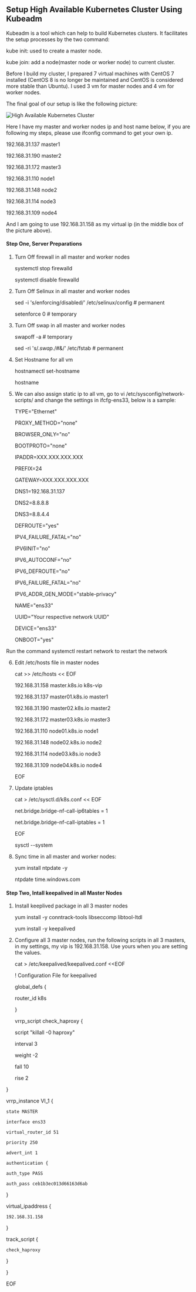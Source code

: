 ## Setup High Available Kubernetes Cluster Using Kubeadm


Kubeadm is a tool which can help to build Kubernetes clusters. It facilitates the setup processes by the two command:

kube init: used to create a master node.

kube join: add a node(master node or worker node) to current cluster. 

Before I build my cluster, I prepared 7 virtual machines with CentOS 7 installed (CentOS 8 is no longer be maintained and CentOS is considered more stable than Ubuntu). I used 3 vm for master nodes and 4 vm for worker nodes.


The final goal of our setup is like the following picture:

![High Available Kubernetes Cluster](https://github.com/JZ0815/JZ0815.github.io/blob/main/images/myk8s.png?raw=true)

Here I have my master and worker nodes ip and host name below, if you are following my steps, please use ifconfig command to get your own ip.

192.168.31.137    master1

192.168.31.190    master2

192.168.31.172    master3

192.168.31.110    node1

192.168.31.148    node2

192.168.31.114    node3

192.168.31.109    node4

And I am going to use 192.168.31.158 as my virtual ip (in the middle box of the picture above).

#### Step One, Server Preparations
1. Turn Off firewall in all master and worker nodes

   systemctl stop firewalld

   systemctl disable firewalld

2. Turn Off Selinux in all master and worker nodes

   sed -i 's/enforcing/disabled/' /etc/selinux/config  # permanent

   setenforce 0  # temporary

3. Turn Off swap in all master and worker nodes

   swapoff -a  # temporary

   sed -ri 's/.*swap.*/#&/' /etc/fstab    # permanent
4. Set Hostname for all vm
   
   hostnamectl set-hostname <hostname>

   hostname

5. We can also assign static ip to all vm, go to vi /etc/sysconfig/network-scripts/ and change the settings in ifcfg-ens33, below is a sample:

   TYPE="Ethernet"

   PROXY_METHOD="none"

   BROWSER_ONLY="no"

   BOOTPROTO="none"

   IPADDR=XXX.XXX.XXX.XXX

   PREFIX=24

   GATEWAY=XXX.XXX.XXX.XXX

   DNS1=192.168.31.137

   DNS2=8.8.8.8

   DNS3=8.8.4.4

   DEFROUTE="yes"

   IPV4_FAILURE_FATAL="no"

   IPV6INIT="no"

   IPV6_AUTOCONF="no"

   IPV6_DEFROUTE="no"

   IPV6_FAILURE_FATAL="no"

   IPV6_ADDR_GEN_MODE="stable-privacy"

   NAME="ens33"

   UUID="Your respective network UUID"

   DEVICE="ens33"

   ONBOOT="yes"

Run the command systemctl restart network to restart the network

6. Edit /etc/hosts file in master nodes

   cat >> /etc/hosts << EOF

   192.168.31.158    master.k8s.io   k8s-vip

   192.168.31.137    master01.k8s.io master1

   192.168.31.190    master02.k8s.io master2

   192.168.31.172    master03.k8s.io master3

   192.168.31.110    node01.k8s.io   node1

   192.168.31.148    node02.k8s.io   node2

   192.168.31.114    node03.k8s.io   node3

   192.168.31.109    node04.k8s.io   node4

   EOF
7. Update iptables

   cat > /etc/sysctl.d/k8s.conf << EOF

   net.bridge.bridge-nf-call-ip6tables = 1

   net.bridge.bridge-nf-call-iptables = 1

   EOF

   sysctl --system 
8. Sync time in all master and worker nodes:
   
   yum install ntpdate -y

   ntpdate time.windows.com

#### Step Two, Intall keepalived in all Master Nodes
1. Install keeplived package in all 3 master nodes

   yum install -y conntrack-tools libseccomp libtool-ltdl

   yum install -y keepalived

2. Configure all 3 master nodes, run the following scripts in all 3 masters, in my settings, my vip is 192.168.31.158. Use yours when you are setting the values.

   cat > /etc/keepalived/keepalived.conf <<EOF

   ! Configuration File for keepalived


   global_defs {

     router_id k8s

   }


   vrrp_script check_haproxy {

     script "killall -0 haproxy"

     interval 3

     weight -2

     fall 10

     rise 2

  }


  vrrp_instance VI_1 {

    state MASTER

    interface ens33

    virtual_router_id 51

    priority 250

    advert_int 1

    authentication {

    auth_type PASS

    auth_pass ceb1b3ec013d66163d6ab

  }

  virtual_ipaddress {

    192.168.31.158

  }

  track_script {

    check_haproxy

   }

  }

  EOF








